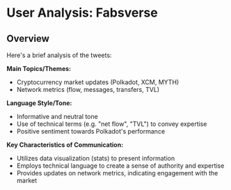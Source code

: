# User Analysis: Fabsverse

## Overview

Here's a brief analysis of the tweets:

**Main Topics/Themes:**

* Cryptocurrency market updates (Polkadot, XCM, MYTH)
* Network metrics (flow, messages, transfers, TVL)

**Language Style/Tone:**

* Informative and neutral tone
* Use of technical terms (e.g. "net flow", "TVL") to convey expertise
* Positive sentiment towards Polkadot's performance

**Key Characteristics of Communication:**

* Utilizes data visualization (stats) to present information
* Employs technical language to create a sense of authority and expertise
* Provides updates on network metrics, indicating engagement with the market